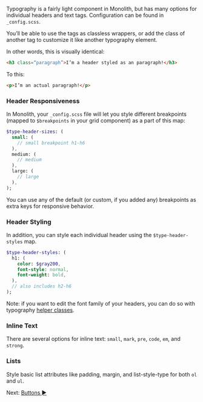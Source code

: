 Typography is a fairly light component in Monolith, but has many options for individual headers and text tags. Configuration can be found in `_config.scss`.

You’ll be able to use the tags as classless wrappers, or add the class of another tag to customize it like another typography element.

In other words, this is visually identical:

```html
<h3 class=“paragraph”>I’m a header styled as an paragraph!</h3>
```

To this:

```html
<p>I’m an actual paragraph!</p>
```

### Header Responsiveness

In Monolith, your `_config.scss` file will let you style different breakpoints (mapped to `$breakpoints` in your grid component) as a part of this map:

```sass
$type-header-sizes: (
  small: (
    // small breakpoint h1-h6
  ),
  medium: (
    // medium
  ),
  large: (
    // large
  ),
);
```

You can use any of the default (or custom, if you added any) breakpoints as extra keys for responsive behavior. 

### Header Styling

In addition, you can style each individual header using the `$type-header-styles` map. 

```sass
$type-header-styles: (
  h1: (
    color: $gray200,
    font-style: normal,
    font-weight: bold,
  ),
  // also includes h2-h6
);
```

Note: if you want to edit the font family of your headers, you can do so with typography [helper classes](classes).

### Inline Text

There are several options for inline text: `small`, `mark`, `pre`, `code`, `em`, and `strong`.

### Lists

Style basic list attributes like padding, margin, and list-style-type for both `ol` and `ul`.

Next: [Buttons ►](buttons)